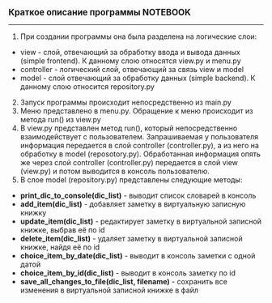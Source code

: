 **<big>Краткое описание программы NOTEBOOK</big>**
___
1. При создании программы она была разделена на логические слои:
- view - слой, отвечающий за обработку ввода и вывода данных (simple frontend). К данному слою относятся view.py и menu.py
- controller - логический слой, отвечающий за связь view и model
- model - слой отвечающий за обработку данных (simple backend). К данному слою относится repository.py
2. Запуск программы происходит непосредственно из main.py
3. Меню представлено в menu.py. Обращение к меню происходит из метода run() из view.py
4. В view.py представлен метод run(), который непосредственно взаимодействует с пользователем. Запрашиваемая у пользователя информация передается в слой controller (controller.py), а из него на обработку в model (reposotory.py). Обработанная информация опять же через слой controller (controller.py) передается в слой view (view.py) и потом выводится в консоль пользователю.
5. В слое model (repository.py) представлены следующие методы:
- **print_dic_to_console(dic_list)** - выводит список словарей в консоль
- **add_item(dic_list)** - добавляет заметку в виртуальную записную книжку
- **update_item(dic_list)** - редактирует заметку в виртуальной записной книжке, выбрав её по id
- **delete_item(dic_list)** - удаляет заметку в виртуальной записной книжке, найдя её по id
- **choice_item_by_date(dic_list)** - выводит в консоль заметки с одной датой
- **choice_item_by_id(dic_list)** - выводит в консоль заметку по id
- **save_all_changes_to_file(dic_list, filename)** - сохранить все изменения в виртуальной записной книжке в файл
